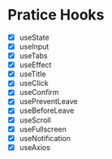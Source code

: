 #  Pratice Hooks

- [x] useState
- [x] useInput
- [x] useTabs
- [x] useEffect
- [x] useTitle
- [x] useClick
- [x] useConfirm
- [x] usePreventLeave
- [x] useBeforeLeave
- [x] useScroll
- [x] useFullscreen
- [x] useNotification
- [x] useAxios
